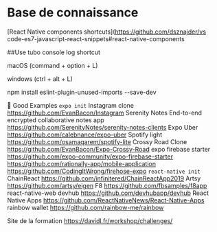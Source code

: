 # Base de connaissance

[React Native components shortcuts](https://github.com/dsznajder/vs code-es7-javascript-react-snippets#react-native-components

##Use tubo console log shortcut

macOS (command + option + L)

windows (ctrl + alt + L)

npm install eslint-plugin-unused-imports --save-dev

🤳 Good Examples
`expo init`
Instagram clone
https://github.com/EvanBacon/Instagram
Serenity Notes
End-to-end encrypted collaborative notes app
https://github.com/SerenityNotes/serenity-notes-clients
Expo Uber
https://github.com/calebnance/expo-uber
Spotify light
https://github.com/osamaqarem/spotify-lite
Crossy Road Clone
https://github.com/EvanBacon/Expo-Crossy-Road
expo firebase starter
https://github.com/expo-community/expo-firebase-starter
https://github.com/rationally-app/mobile-application
https://github.com/CodingItWrong/firehose-expo
`react-native init`
ChainReact
https://github.com/infinitered/ChainReactApp2019
Artsy
https://github.com/artsy/eigen
F8
https://github.com/fbsamples/f8app
react-native-web
devhub
https://github.com/devhubapp/devhub
React Native Apps
https://github.com/ReactNativeNews/React-Native-Apps
rainbow wallet
https://github.com/rainbow-me/rainbow

Site de la formation
https://davidl.fr/workshop/challenges/
